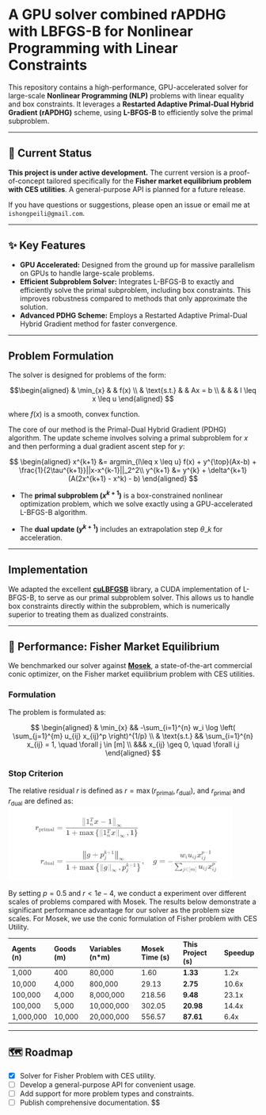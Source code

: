
#  A GPU solver combined rAPDHG with LBFGS-B for Nonlinear Programming with Linear Constraints

[](https://www.google.com/search?q=) [](https://www.google.com/search?q=/LICENSE)

This repository contains a high-performance, GPU-accelerated solver for large-scale **Nonlinear Programming (NLP)** problems with linear equality and box constraints. It leverages a **Restarted Adaptive Primal-Dual Hybrid Gradient (rAPDHG)** scheme, using **L-BFGS-B** to efficiently solve the primal subproblem.

-----

## 🚧 Current Status

**This project is under active development.** The current version is a proof-of-concept tailored specifically for the **Fisher market equilibrium problem with CES utilities**. A general-purpose API is planned for a future release.

If you have questions or suggestions, please open an issue or email me at `ishongpeili@gmail.com`.

-----

## ✨ Key Features

  * **GPU Accelerated:** Designed from the ground up for massive parallelism on GPUs to handle large-scale problems.
  * **Efficient Subproblem Solver:** Integrates L-BFGS-B to exactly and efficiently solve the primal subproblem, including box constraints. This improves robustness compared to methods that only approximate the solution.
  * **Advanced PDHG Scheme:** Employs a Restarted Adaptive Primal-Dual Hybrid Gradient method for faster convergence.

-----

## Problem Formulation

The solver is designed for problems of the form:

$$\begin{aligned}
& \min_{x} & & f(x) \\
& \text{s.t.} & & Ax = b \\
& & & l \leq x \leq u
\end{aligned}
$$

where $f(x)$ is a smooth, convex function.

The core of our method is the Primal-Dual Hybrid Gradient (PDHG) algorithm. The update scheme involves solving a primal subproblem for $x$ and then performing a dual gradient ascent step for $y$:

$$
\begin{aligned}
x^{k+1} &= argmin_{l\leq x \leq u} f(x) + y^{\top}(Ax-b) + \frac{1}{2\tau^{k+1}}||x-x^{k-1}||_2^2\\
y^{k+1} &= y^{k} + \delta^{k+1}(A(2x^{k+1} - x^k) - b)
\end{aligned}
$$

- The **primal subproblem ($x^{k+1}$)** is a box-constrained nonlinear optimization problem, which we solve exactly using a GPU-accelerated L-BFGS-B algorithm.

- The **dual update ($y^{k+1}$)** includes an extrapolation step $\theta\_k$ for acceleration.

-----

## Implementation

We adapted the excellent [**cuLBFGSB**](https://github.com/raymondyfei/lbfgsb-gpu) library, a CUDA implementation of L-BFGS-B, to serve as our primal subproblem solver. This allows us to handle box constraints directly within the subproblem, which is numerically superior to treating them as dualized constraints.

-----

## 🚀 Performance: Fisher Market Equilibrium

We benchmarked our solver against [**Mosek**](https://www.mosek.com/), a state-of-the-art commercial conic optimizer, on the Fisher market equilibrium problem with CES utilities.

### Formulation
The problem is formulated as:

$$
\begin{aligned}
& \min_{x} && -\sum_{i=1}^{n} w_i \log \left( \sum_{j=1}^{m} u_{ij} x_{ij}^p \right)^{1/p} \\
& \text{s.t.} && \sum_{i=1}^{n} x_{ij} = 1, \quad \forall j \in [m] \\
&&& x_{ij} \geq 0, \quad \forall i,j
\end{aligned}
$$

### Stop Criterion
The relative residual $r$ is defined as $r= \max(r_{\text{primal}}, r_{\text{dual}})$, and $r_{\text{primal}}$ and $r_{\text{dual}}$ are defined as:
<img width="453" height="148" alt="image" src="asset/formula_residual.jpg" />


By setting $p=0.5$ and $r<1e-4$, we conduct a experiment over different scales of problems compared with Mosek.
The results below demonstrate a significant performance advantage for our solver as the problem size scales.
For Mosek, we use the conic formulation of Fisher problem with CES Utility.

| Agents (n) | Goods (m) | Variables (n\*m) | Mosek Time (s) | **This Project (s)** | Speedup |
| :--------- | :-------- | :-------------- | :------------- | :------------------- | :------ |
| 1,000      | 400       | 80,000          | 1.60           | **1.33** | 1.2x    |
| 10,000     | 4,000     | 800,000         | 29.13          | **2.75** | 10.6x   |
| 100,000    | 4,000     | 8,000,000       | 218.56         | **9.48** | 23.1x   |
| 100,000    | 5,000     | 10,000,000      | 302.05         | **20.98** | 14.4x   |
| 1,000,000  | 10,000    | 20,000,000      | 556.57         | **87.61** | 6.4x    |

-----

## 🗺️ Roadmap

- [x] Solver for Fisher Problem with CES utility.
- [ ] Develop a general-purpose API for convenient usage.
- [ ] Add support for more problem types and constraints.
- [ ] Publish comprehensive documentation.
$$
